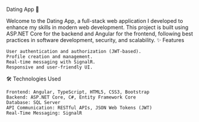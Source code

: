 Dating App 💖

Welcome to the Dating App, a full-stack web application I developed to enhance my skills in modern web development. This project is built using ASP.NET Core for the backend and Angular for the frontend, following best practices in software development, security, and scalability.
✨ Features

    User authentication and authorization (JWT-based).
    Profile creation and management.
    Real-time messaging with SignalR.
    Responsive and user-friendly UI.

🛠️ Technologies Used

    Frontend: Angular, TypeScript, HTML5, CSS3, Bootstrap
    Backend: ASP.NET Core, C#, Entity Framework Core
    Database: SQL Server
    API Communication: RESTful APIs, JSON Web Tokens (JWT)
    Real-Time Messaging: SignalR
